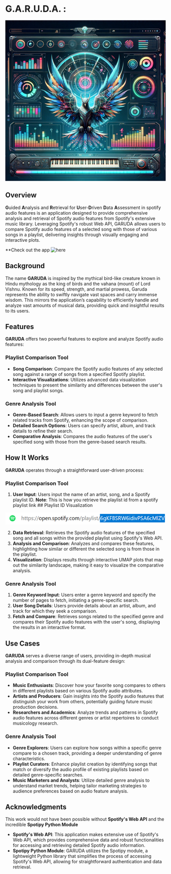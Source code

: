 # G.A.R.U.D.A. :

![Concept Image](https://raw.githubusercontent.com/SamMajumder/GARUDA/main/Streamlit-app-code/GARUDA-concept-art.webp)

## Overview
 **G**uided **A**nalysis and **R**etrieval for **U**ser-**D**riven **D**ata **A**ssessment in spotify audio features is an application designed to provide comprehensive analysis and retrieval of Spotify audio features from Spotify's extensive music library. Leveraging Spotify's robust Web API, GARUDA allows users to compare Spotify audio features of a selected song with those of various songs in a playlist, delivering insights through visually engaging and interactive plots.

**Check out the app ![here](https://garuda.streamlit.app/)

## Background
The name **GARUDA** is inspired by the mythical bird-like creature known in Hindu mythology as the king of birds and the vahana (mount) of Lord Vishnu. Known for its speed, strength, and martial prowess, Garuda represents the ability to swiftly navigate vast spaces and carry immense wisdom. This mirrors the application’s capability to efficiently handle and analyze vast amounts of musical data, providing quick and insightful results to its users.

## Features
**GARUDA** offers two powerful features to explore and analyze Spotify audio features:

### Playlist Comparison Tool
- **Song Comparison**: Compare the Spotify audio features of any selected song against a range of songs from a specified Spotify playlist.
- **Interactive Visualizations**: Utilizes advanced data visualization techniques to present the similarity and differences between the user's song and playlist songs.

### Genre Analysis Tool
- **Genre-Based Search**: Allows users to input a genre keyword to fetch related tracks from Spotify, enhancing the scope of comparison.
- **Detailed Search Options**: Users can specify artist, album, and track details to refine their search.
- **Comparative Analysis**: Compares the audio features of the user's specified song with those from the genre-based search results.

## How It Works
**GARUDA** operates through a straightforward user-driven process:

### Playlist Comparison Tool
1. **User Input**: Users input the name of an artist, song, and a Spotify playlist ID.                                                                                                                                      **Note**: This is how you retrieve the playlist id from a spotify playlist link ## Playlist ID Visualization

![Playlist ID](https://raw.githubusercontent.com/SamMajumder/GARUDA/main/playlist_id.png)


2. **Data Retrieval**: Retrieves the Spotify audio features of the specified song and all songs within the provided playlist using Spotify's Web API.
3. **Analysis and Comparison**: Analyzes and compares these features, highlighting how similar or different the selected song is from those in the playlist.
4. **Visualization**: Displays results through interactive UMAP plots that map out the similarity landscape, making it easy to visualize the comparative analysis.

### Genre Analysis Tool
1. **Genre Keyword Input**: Users enter a genre keyword and specify the number of pages to fetch, initiating a genre-specific search.
2. **User Song Details**: Users provide details about an artist, album, and track for which they seek a comparison.
3. **Fetch and Compare**: Retrieves songs related to the specified genre and compares their Spotify audio features with the user's song, displaying the results in an interactive format.

## Use Cases
**GARUDA** serves a diverse range of users, providing in-depth musical analysis and comparison through its dual-feature design:

### Playlist Comparison Tool
- **Music Enthusiasts**: Discover how your favorite song compares to others in different playlists based on various Spotify audio attributes.
- **Artists and Producers**: Gain insights into the Spotify audio features that distinguish your work from others, potentially guiding future music production decisions.
- **Researchers and Academics**: Analyze trends and patterns in Spotify audio features across different genres or artist repertoires to conduct musicology research.

### Genre Analysis Tool
- **Genre Explorers**: Users can explore how songs within a specific genre compare to a chosen track, providing a deeper understanding of genre characteristics.
- **Playlist Curators**: Enhance playlist creation by identifying songs that match or diversify the audio profile of existing playlists based on detailed genre-specific searches.
- **Music Marketers and Analysts**: Utilize detailed genre analysis to understand market trends, helping tailor marketing strategies to audience preferences based on audio feature analysis.


## Acknowledgments
This work would not have been possible without **Spotify's Web API** and the incredible **Spotipy Python Module**

- **Spotify's Web API**: This application makes extensive use of Spotify's Web API, which provides comprehensive data and robust functionalities for accessing and retrieving detailed Spotify audio information.
- **Spotipy Python Module**: GARUDA utilizes the Spotipy module, a lightweight Python library that simplifies the process of accessing Spotify's Web API, allowing for straightforward authentication and data retrieval.
